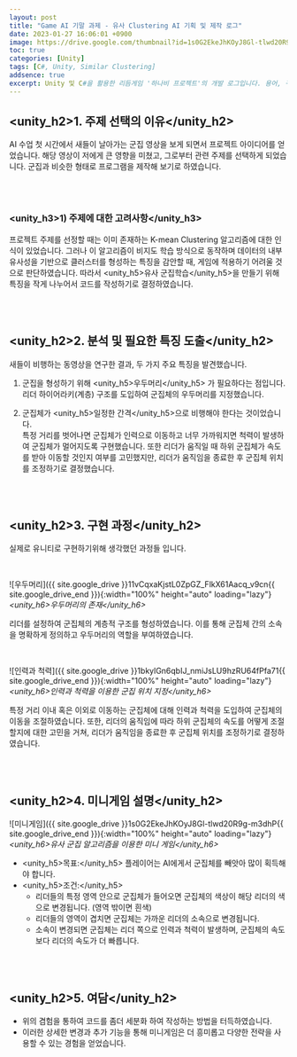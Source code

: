 ```yaml
---
layout: post
title: "Game AI 기말 과제 - 유사 Clustering AI 기획 및 제작 로그"
date: 2023-01-27 16:06:01 +0900
image: https://drive.google.com/thumbnail?id=1s0G2EkeJhKOyJ8Gl-tlwd20R9g-m3dhP
toc: true
categories: [Unity]
tags: [C#, Unity, Similar Clustering]
addsence: true
excerpt: Unity 및 C#을 활용한 리듬게임 '하나비 프로젝트'의 개발 로그입니다. 용어, 구성 방식, 프로세스를 소개하며, 게임잼 동안의 경험과 과정을 공유하고 있습니다.
---
```


## <unity_h2>1. 주제 선택의 이유</unity_h2>

AI 수업 첫 시간에서 새들이 날아가는 군집 영상을 보게 되면서 프로젝트 아이디어를 얻었습니다. 해당 영상이 저에게 큰 영향을 미쳤고, 그로부터 관련 주제를 선택하게 되었습니다. 군집과 비슷한 형태로 프로그램을 제작해 보기로 하였습니다.

<br>
<br>

### <unity_h3>1) 주제에 대한 고려사항</unity_h3>

프로젝트 주제를 선정할 때는 이미 존재하는 K-mean Clustering 알고리즘에 대한 인식이 있었습니다. 그러나 이 알고리즘이 비지도 학습 방식으로 동작하며 데이터의 내부 유사성을 기반으로 클러스터를 형성하는 특징을 감안할 때, 게임에 적용하기 어려울 것으로 판단하였습니다. 따라서 <unity_h5>유사 군집학습</unity_h5>을 만들기 위해 특징을 작게 나누어서 코드를 작성하기로 결정하였습니다.   

<br>
<br>

## <unity_h2>2. 분석 및 필요한 특징 도출</unity_h2>

새들이 비행하는 동영상을 연구한 결과, 두 가지 주요 특징을 발견했습니다.

1. 군집을 형성하기 위해 <unity_h5>우두머리</unity_h5> 가 필요하다는 점입니다.   
   리더 하이어라키(계층) 구조를 도입하여 군집체의 우두머리를 지정했습니다.

2. 군집체가 <unity_h5>일정한 간격</unity_h5>으로 비행해야 한다는 것이었습니다.  
   특정 거리를 벗어나면 군집체가 인력으로 이동하고 너무 가까워지면 척력이 발생하여 군집체가 멀어지도록 구현했습니다. 또한 리더가 움직일 때 하위 군집체가 속도를 받아 이동할 것인지 여부를 고민했지만, 리더가 움직임을 종료한 후 군집체 위치를 조정하기로 결정했습니다.

<br>
<br>

## <unity_h2>3. 구현 과정</unity_h2>

실제로 유니티로 구현하기위해 생각했던 과정들 입니다. 

<br>

![우두머리]({{ site.google_drive }}11vCqxaKjstL0ZpGZ_FlkX61Aacq_v9cn{{ site.google_drive_end }}){:width="100%" height="auto" loading="lazy"}
*<unity_h6>우두머리의 존재</unity_h6>*

리더를 설정하여 군집체의 계층적 구조를 형성하였습니다. 이를 통해 군집체 간의 소속을 명확하게 정의하고 우두머리의 역할을 부여하였습니다.
  
<br>

![인력과 척력]({{ site.google_drive }}1bkylGn6qbIJ_nmiJsLU9hzRU64fPfa71{{ site.google_drive_end }}){:width="100%" height="auto" loading="lazy"}
*<unity_h6>인력과 척력을 이용한 군집 위치 지정</unity_h6>*

특정 거리 이내 혹은 이외로 이동하는 군집체에 대해 인력과 척력을 도입하여 군집체의 이동을 조절하였습니다. 또한, 리더의 움직임에 따라 하위 군집체의 속도를 어떻게 조절할지에 대한 고민을 거쳐, 리더가 움직임을 종료한 후 군집체 위치를 조정하기로 결정하였습니다.

<br>
<br>

## <unity_h2>4. 미니게임 설명</unity_h2>

![미니게임]({{ site.google_drive }}1s0G2EkeJhKOyJ8Gl-tlwd20R9g-m3dhP{{ site.google_drive_end }}){:width="100%" height="auto" loading="lazy"}
*<unity_h6>유사 군집 알고리즘을 이용한 미니 게임</unity_h6>*

- <unity_h5>목표:</unity_h5> 플레이어는 AI에게서 군집체를 빼앗아 많이 획득해야 합니다.
- <unity_h5>조건:</unity_h5>
    - 리더들의 특정 영역 안으로 군집체가 들어오면 군집체의 색상이 해당 리더의 색으로 변경됩니다. (영역 밖이면 흰색)
    - 리더들의 영역이 겹치면 군집체는 가까운 리더의 소속으로 변경됩니다.
    - 소속이 변경되면 군집체는 리더 쪽으로 인력과 척력이 발생하며, 군집체의 속도보다 리더의 속도가 더 빠릅니다.

<br>
<br>

## <unity_h2>5. 여담</unity_h2>

- 위의 겸험을 통하여 코드를 좀더 세분화 하여 작성하는 방법을 터득하였습니다.
- 이러한 상세한 변경과 추가 기능을 통해 미니게임은 더 흥미롭고 다양한 전략을 사용할 수 있는 경험을 얻었습니다.  
    


